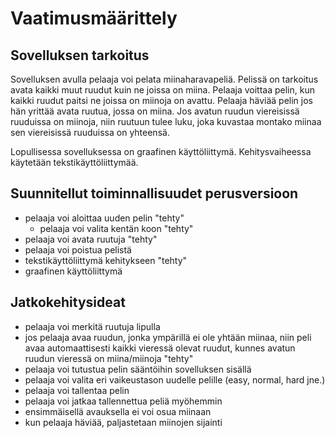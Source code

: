 # Vaatimusmäärittely

## Sovelluksen tarkoitus

Sovelluksen avulla pelaaja voi pelata miinaharavapeliä. Pelissä on tarkoitus avata kaikki muut ruudut kuin ne joissa on miina. Pelaaja voittaa pelin, kun kaikki ruudut paitsi ne joissa on miinoja on avattu. Pelaaja häviää pelin jos hän yrittää avata ruutua, jossa on miina. Jos avatun ruudun viereisissä ruuduissa on miinoja, niin ruutuun tulee luku, joka kuvastaa montako miinaa sen viereisissä ruuduissa on yhteensä.

Lopullisessa sovelluksessa on graafinen käyttöliittymä. Kehitysvaiheessa käytetään tekstikäyttöliittymää.


## Suunnitellut toiminnallisuudet perusversioon

- pelaaja voi aloittaa uuden pelin "tehty"
  - pelaaja voi valita kentän koon "tehty"
- pelaaja voi avata ruutuja "tehty"
- pelaaja voi poistua pelistä
- tekstikäyttöliittymä kehitykseen "tehty"
- graafinen käyttöliittymä


## Jatkokehitysideat

- pelaaja voi merkitä ruutuja lipulla
- jos pelaaja avaa ruudun, jonka ympärillä ei ole yhtään miinaa, niin peli avaa automaattisesti kaikki vieressä olevat ruudut, kunnes avatun ruudun vieressä on miina/miinoja "tehty"
- pelaaja voi tutustua pelin sääntöihin sovelluksen sisällä
- pelaaja voi valita eri vaikeustason uudelle pelille (easy, normal, hard jne.)
- pelaaja voi tallentaa pelin
- pelaaja voi jatkaa tallennettua peliä  myöhemmin
- ensimmäisellä avauksella ei voi osua miinaan
- kun pelaaja häviää, paljastetaan miinojen sijainti

